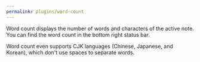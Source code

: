 ```yaml
---
permalink: plugins/word-count
---
```

Word count displays the number of words and characters of the active note. You can find the word count in the bottom right status bar.

Word count even supports CJK languages (Chinese, Japanese, and Korean), which don't use spaces to separate words.
